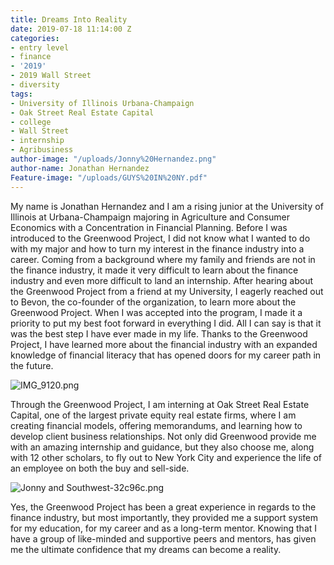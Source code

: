```yaml
---
title: Dreams Into Reality
date: 2019-07-18 11:14:00 Z
categories:
- entry level
- finance
- '2019'
- 2019 Wall Street
- diversity
tags:
- University of Illinois Urbana-Champaign
- Oak Street Real Estate Capital
- college
- Wall Street
- internship
- Agribusiness
author-image: "/uploads/Jonny%20Hernandez.png"
author-name: Jonathan Hernandez
Feature-image: "/uploads/GUYS%20IN%20NY.pdf"
---
```


My name is Jonathan Hernandez and I am a rising junior at the University of Illinois at Urbana-Champaign majoring in Agriculture and Consumer Economics with a Concentration in Financial Planning. Before I was introduced to the Greenwood Project, I did not know what I wanted to do with my major and how to turn my interest in the finance industry into a career. Coming from a background where my family and friends are not in the finance industry, it made it very difficult to learn about the finance industry and even more difficult to land an internship. After hearing about the Greenwood Project from a friend at my University, I eagerly reached out to Bevon, the co-founder of the organization, to learn more about the Greenwood Project. When I was accepted into the program, I made it a priority to put my best foot forward in everything I did. All I can say is that it was the best step I have ever made in my life. Thanks to the Greenwood Project, I have learned more about the financial industry with an expanded knowledge of financial literacy that has opened doors for my career path in the future.

![IMG_9120.png](/uploads/IMG_9120.png)

Through the Greenwood Project, I am interning at Oak Street Real Estate Capital, one of the largest private equity real estate firms, where I am creating financial models, offering memorandums, and learning how to develop client business relationships. Not only did Greenwood provide me with an amazing internship and guidance, but they also choose me, along with 12 other scholars, to fly out to New York City and experience the life of an employee on both the buy and sell-side.

![Jonny and Southwest-32c96c.png](/uploads/Jonny%20and%20Southwest-32c96c.png)

Yes, the Greenwood Project has been a great experience in regards to the finance industry, but most importantly, they provided me a support system for my education, for my career and as a long-term mentor.  Knowing that I have a group of like-minded and supportive peers and mentors, has given me the ultimate confidence that my dreams can become a reality.